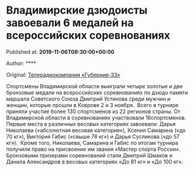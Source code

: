 
# Владимирские дзюдоисты завоевали 6 медалей на всероссийских соревнованиях

Published at: **2019-11-06T08:30:00+00:00**

Author: ****

Original: [Телерадиокомпания «Губерния-33»](http://trc33.ru/news/sport/vladimirskie-dzyudoisty-zavoevali-6-medaley-na-vserossiyskikh-sorevnovaniyakh/)

Спортсмены Владимирской области выиграли четыре золотые и две бронзовые медали на всероссийских соревнованиях по дзюдо памяти маршала Советского Союза Дмитрий Устинова среди мужчин и женщин, которые прошли в Коврове 2 и 3 ноября. 
Всего в турнире приняли участие более 130 спортсменов из 22 регионов страны. От Владимирской области в соревнованиях участвовали 16спортсменов. 
Первые места в различных весовых категориях завоевали: Дарья Николаева («абсолютная весовая категория»), Ксения Самарина («до 70 кг»), Виктория Габис («свыше 78 кг») и Дарья Сусликова («до 57 кг»).  Кроме того, Николаева, Самарина и Габис по итогам турнира получили право на присвоение им звания «Мастер спорта России».
Бронзовыми призерами соревнований стали Дмитрий Шмаков и Данила Александров в весовых категориях «До 81 кг» и «До 100 кг».
